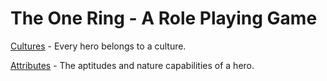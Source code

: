 # The One Ring - A Role Playing Game

[Cultures](cultures.md) - Every hero belongs to a culture.

[Attributes](attributes.md) - The aptitudes and nature capabilities of a hero.
